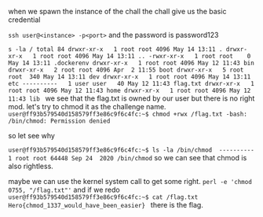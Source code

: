 when we spawn the instance of the chall the chall give us the basic credential

`ssh user@<instance> -p<port>` and the password is password123


`s -la /
total 84
drwxr-xr-x   1 root root 4096 May 14 13:11 .
drwxr-xr-x   1 root root 4096 May 14 13:11 ..
-rwxr-xr-x   1 root root    0 May 14 13:11 .dockerenv
drwxr-xr-x   1 root root 4096 May 12 11:43 bin
drwxr-xr-x   2 root root 4096 Apr  2 11:55 boot
drwxr-xr-x   5 root root  340 May 14 13:11 dev
drwxr-xr-x   1 root root 4096 May 14 13:11 etc
----------   1 user user   40 May 12 11:43 flag.txt
drwxr-xr-x   1 root root 4096 May 12 11:43 home
drwxr-xr-x   1 root root 4096 May 12 11:43 lib
`
we see that the flag.txt is owned by our user but there is no right mod.
let's try to chmod it as the challenge name.
`user@ff93b579540d158579ff3e86c9f6c4fc:~$ chmod +rwx /flag.txt
-bash: /bin/chmod: Permission denied`

so let see why 

`
user@ff93b579540d158579ff3e86c9f6c4fc:~$ ls -la /bin/chmod 
---------- 1 root root 64448 Sep 24  2020 /bin/chmod
`
so we can see that chmod is also rightless.

maybe we can use the kernel system call to get some right.
`
perl -e 'chmod 0755, "/flag.txt"'
`
and if we redo 
`user@ff93b579540d158579ff3e86c9f6c4fc:~$ cat /flag.txt
Hero{chmod_1337_would_have_been_easier}
`
 there is the flag.
